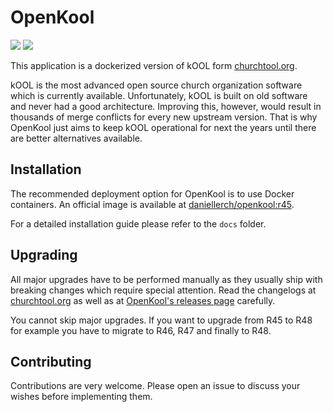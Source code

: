 # OpenKool

[![](https://images.microbadger.com/badges/image/daniellerch/openkool:r45.svg)](https://microbadger.com/images/daniellerch/openkool:r45 "Get your own image badge on microbadger.com")
[![](https://images.microbadger.com/badges/version/daniellerch/openkool:r45.svg)](https://microbadger.com/images/daniellerch/openkool:r45 "Get your own version badge on microbadger.com")

This application is a dockerized version of kOOL form [churchtool.org](http://www.churchtool.org).

kOOL is the most advanced open source church organization software which is currently available.
Unfortunately, kOOL is built on old software and never had a good architecture. Improving this, however, would result in thousands of merge conflicts for every new upstream version. That is why OpenKool just aims to keep kOOL operational for next the years until there are better alternatives available.

## Installation
The recommended deployment option for OpenKool is to use Docker containers. An official image is available at [daniellerch/openkool:r45](https://hub.docker.com/r/daniellerch/openkool).

For a detailed installation guide please refer to the `docs` folder.


## Upgrading
All major upgrades have to be performed manually as they usually ship with breaking changes which require special attention. Read the changelogs at [churchtool.org](https://www.churchtool.org) as well as at [OpenKool's releases page](https://github.com/daniel-lerch/openkool/releases) carefully.

You cannot skip major upgrades. If you want to upgrade from R45 to R48 for example you have to migrate to R46, R47 and finally to R48.

## Contributing
Contributions are very welcome. Please open an issue to discuss your wishes before implementing them.
